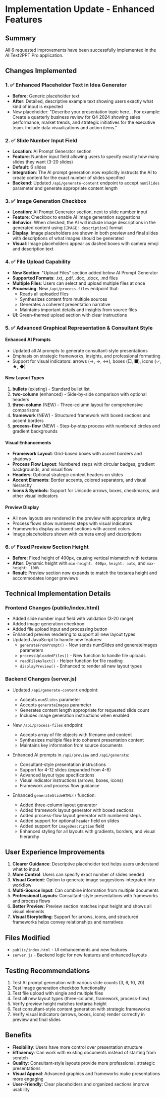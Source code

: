 # Implementation Update - Enhanced Features

## Summary
All 6 requested improvements have been successfully implemented in the AI Text2PPT Pro application.

## Changes Implemented

### 1. ✅ Enhanced Placeholder Text in Idea Generator
- **Before**: Generic placeholder text
- **After**: Detailed, descriptive example text showing users exactly what kind of input is expected
- New placeholder: "Describe your presentation topic here... For example: Create a quarterly business review for Q4 2024 showing sales performance, market trends, and strategic initiatives for the executive team. Include data visualizations and action items."

### 2. ✅ Slide Number Input Field
- **Location**: AI Prompt Generator section
- **Feature**: Number input field allowing users to specify exactly how many slides they want (3-20 slides)
- **Default**: 6 slides
- **Integration**: The AI prompt generation now explicitly instructs the AI to create content for the exact number of slides specified
- **Backend**: Updated `/api/generate-content` endpoint to accept `numSlides` parameter and generate appropriate content length

### 3. ✅ Image Generation Checkbox
- **Location**: AI Prompt Generator section, next to slide number input
- **Feature**: Checkbox to enable AI image generation suggestions
- **Behavior**: When checked, the AI will include image descriptions in the generated content using `[IMAGE: description]` format
- **Display**: Image placeholders are shown in both preview and final slides with descriptions of what images should be generated
- **Visual**: Image placeholders appear as dashed boxes with camera emoji and description text

### 4. ✅ File Upload Capability
- **New Section**: "Upload Files" section added below AI Prompt Generator
- **Supported Formats**: .txt, .pdf, .doc, .docx, .md files
- **Multiple Files**: Users can select and upload multiple files at once
- **Processing**: New `/api/process-files` endpoint that:
  - Reads all uploaded files
  - Synthesizes content from multiple sources
  - Generates a coherent presentation narrative
  - Maintains important details and insights from source files
- **UI**: Green-themed upload section with clear instructions

### 5. ✅ Advanced Graphical Representation & Consultant Style

#### Enhanced AI Prompts
- Updated all AI prompts to generate consultant-style presentations
- Emphasis on strategic frameworks, insights, and professional formatting
- Support for visual indicators: arrows (→, ⇒, ↔), boxes (□, ■), icons (✓, ★, ◆)

#### New Layout Types
1. **bullets** (existing) - Standard bullet list
2. **two-column** (enhanced) - Side-by-side comparison with optional headers
3. **three-column** (NEW) - Three-column layout for comprehensive comparisons
4. **framework** (NEW) - Structured framework with boxed sections and accent borders
5. **process-flow** (NEW) - Step-by-step process with numbered circles and gradient backgrounds

#### Visual Enhancements
- **Framework Layout**: Grid-based boxes with accent borders and shadows
- **Process Flow Layout**: Numbered steps with circular badges, gradient backgrounds, and visual flow
- **Headers**: Optional strategic context headers on slides
- **Accent Elements**: Border accents, colored separators, and visual hierarchy
- **Icons & Symbols**: Support for Unicode arrows, boxes, checkmarks, and other visual indicators

#### Preview Display
- All new layouts are rendered in the preview with appropriate styling
- Process flows show numbered steps with visual indicators
- Frameworks display as boxed sections with accent colors
- Image placeholders shown with camera emoji and descriptions

### 6. ✅ Fixed Preview Section Height
- **Before**: Fixed height of 400px, causing vertical mismatch with textarea
- **After**: Dynamic height with `min-height: 400px`, `height: auto`, and `max-height: 100%`
- **Result**: Preview section now expands to match the textarea height and accommodates longer previews

## Technical Implementation Details

### Frontend Changes (public/index.html)
- Added slide number input field with validation (3-20 range)
- Added image generation checkbox
- Added file upload input and processing button
- Enhanced preview rendering to support all new layout types
- Updated JavaScript to handle new features:
  - `generateFromPrompt()` - Now sends numSlides and generateImages parameters
  - `processUploadedFiles()` - New function to handle file uploads
  - `readFileAsText()` - Helper function for file reading
  - `displayPreview()` - Enhanced to render all new layout types

### Backend Changes (server.js)
- Updated `/api/generate-content` endpoint:
  - Accepts `numSlides` parameter
  - Accepts `generateImages` parameter
  - Generates content length appropriate for requested slide count
  - Includes image generation instructions when enabled
  
- New `/api/process-files` endpoint:
  - Accepts array of file objects with filename and content
  - Synthesizes multiple files into coherent presentation content
  - Maintains key information from source documents

- Enhanced AI prompts in `/api/preview` and `/api/generate`:
  - Consultant-style presentation instructions
  - Support for 4-12 slides (expanded from 4-8)
  - Advanced layout type specifications
  - Visual indicator instructions (arrows, boxes, icons)
  - Framework and process flow guidance
  
- Enhanced `generateSlideHTML()` function:
  - Added three-column layout generator
  - Added framework layout generator with boxed sections
  - Added process-flow layout generator with numbered steps
  - Added support for optional `header` field on slides
  - Added support for `imageDescription` field
  - Enhanced styling for all layouts with gradients, borders, and visual hierarchy

## User Experience Improvements

1. **Clearer Guidance**: Descriptive placeholder text helps users understand what to input
2. **More Control**: Users can specify exact number of slides needed
3. **Visual Content**: Option to generate image suggestions integrated into workflow
4. **Multi-Source Input**: Can combine information from multiple documents
5. **Professional Layouts**: Consultant-style presentations with frameworks and process flows
6. **Better Preview**: Preview section matches input height and shows all visual elements
7. **Visual Storytelling**: Support for arrows, icons, and structured frameworks helps convey relationships and narratives

## Files Modified
- `public/index.html` - UI enhancements and new features
- `server.js` - Backend logic for new features and enhanced layouts

## Testing Recommendations
1. Test AI prompt generation with various slide counts (3, 6, 10, 20)
2. Test image generation checkbox functionality
3. Test file upload with single and multiple files
4. Test all new layout types (three-column, framework, process-flow)
5. Verify preview height matches textarea height
6. Test consultant-style content generation with strategic frameworks
7. Verify visual indicators (arrows, boxes, icons) render correctly in preview and final slides

## Benefits
- **Flexibility**: Users have more control over presentation structure
- **Efficiency**: Can work with existing documents instead of starting from scratch
- **Quality**: Consultant-style layouts provide more professional, strategic presentations
- **Visual Appeal**: Advanced graphics and frameworks make presentations more engaging
- **User-Friendly**: Clear placeholders and organized sections improve usability

